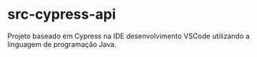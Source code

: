 # src-cypress-api
Projeto baseado em Cypress na IDE desenvolvimento VSCode utilizando a linguagem de programação Java.
